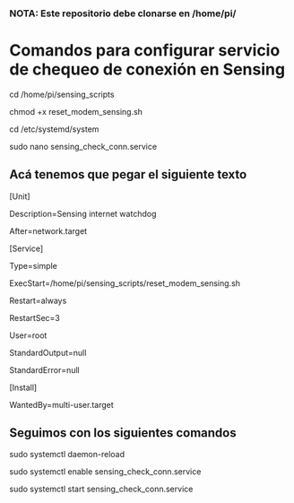 ### NOTA: Este repositorio debe clonarse en /home/pi/

# Comandos para configurar servicio de chequeo de conexión en Sensing

cd /home/pi/sensing_scripts

chmod +x reset_modem_sensing.sh

cd /etc/systemd/system

sudo nano sensing_check_conn.service


## Acá tenemos que pegar el siguiente texto

[Unit]

Description=Sensing internet watchdog

After=network.target

[Service]

Type=simple

ExecStart=/home/pi/sensing_scripts/reset_modem_sensing.sh

Restart=always

RestartSec=3

User=root

StandardOutput=null

StandardError=null

[Install]

WantedBy=multi-user.target


## Seguimos con los siguientes comandos


sudo systemctl daemon-reload

sudo systemctl enable sensing_check_conn.service

sudo systemctl start sensing_check_conn.service

